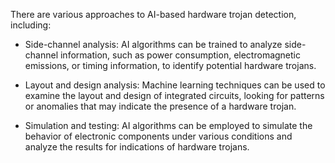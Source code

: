 There are various approaches to AI-based hardware trojan detection, including:

- Side-channel analysis: AI algorithms can be trained to analyze side-channel information, such as power consumption, electromagnetic emissions, or timing information, to identify potential hardware trojans.

- Layout and design analysis: Machine learning techniques can be used to examine the layout and design of integrated circuits, looking for patterns or anomalies that may indicate the presence of a hardware trojan.

- Simulation and testing: AI algorithms can be employed to simulate the behavior of electronic components under various conditions and analyze the results for indications of hardware trojans.
